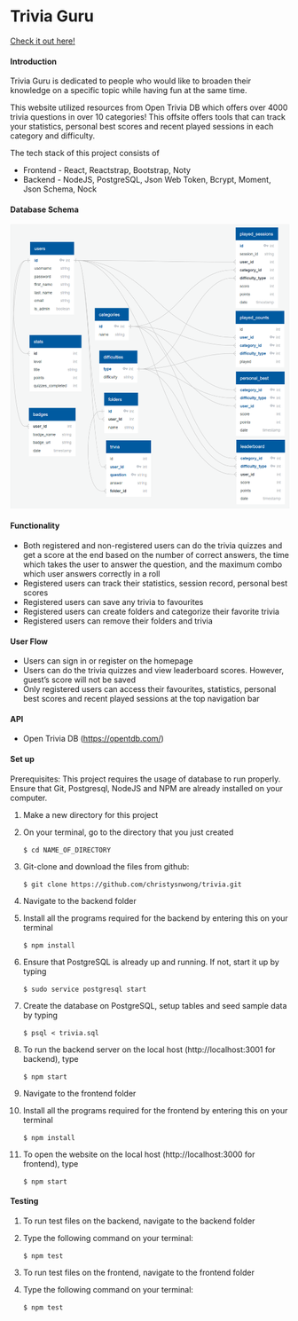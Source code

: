 # Trivia Guru
[Check it out here!](https://triviaguru.surge.sh/)

#### Introduction

Trivia Guru is dedicated to people who would like to broaden their knowledge on a specific topic while having fun at the same time.

This website utilized resources from Open Trivia DB which offers over 4000 trivia questions in over 10 categories! This offsite offers tools that can track your statistics, personal best scores and recent played sessions in each category and difficulty.

The tech stack of this project consists of 
- Frontend - React, Reactstrap, Bootstrap, Noty
- Backend - NodeJS, PostgreSQL, Json Web Token, Bcrypt, Moment, Json Schema, Nock

#### Database Schema

![](schemas.png)

#### Functionality

* Both registered and non-registered users can do the trivia quizzes and get a score at the end based on the number of correct answers, the time which takes the user to answer the question, and the maximum combo which user answers correctly in a roll
* Registered users can track their statistics, session record, personal best scores 
* Registered users can save any trivia to favourites
* Registered users can create folders and categorize their favorite trivia
* Registered users can remove their folders and trivia 

#### User Flow

* Users can sign in or register on the homepage
* Users can do the trivia quizzes and view leaderboard scores. However, guest’s score will not be saved
* Only registered users can access their favourites, statistics, personal best scores and recent played sessions at the top navigation bar


#### API

* Open Trivia DB (https://opentdb.com/)


#### Set up

Prerequisites: This project requires the usage of database to run properly.
Ensure that Git, Postgresql, NodeJS and NPM are already installed on your computer.

1. Make a new directory for this project
2. On your terminal, go to the directory that you just created

    `$ cd NAME_OF_DIRECTORY`

3. Git-clone and download the files from github:
    
    `$ git clone https://github.com/christysnwong/trivia.git`

4. Navigate to the backend folder
5. Install all the programs required for the backend by entering this on your terminal
    
    `$ npm install`

6. Ensure that PostgreSQL is already up and running. If not, start it up by typing
    
    `$ sudo service postgresql start` 

7. Create the database on PostgreSQL, setup tables and seed sample data by typing
    
    `$ psql < trivia.sql`

8. To run the backend server on the local host (http://localhost:3001 for backend), type
    
    `$ npm start`

9. Navigate to the frontend folder
10. Install all the programs required for the frontend by entering this on your terminal
    
    `$ npm install` 

11. To open the website on the local host (http://localhost:3000 for frontend), type 
    
    `$ npm start`


#### Testing

1. To run test files on the backend, navigate to the backend folder
2. Type the following command on your terminal:
    
    `$ npm test`

3. To run test files on the frontend, navigate to the frontend folder
4. Type the following command on your terminal:
    
    `$ npm test`